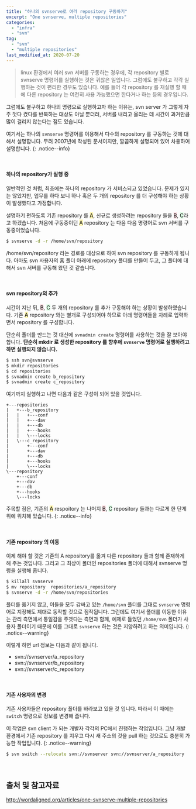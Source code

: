 ```yaml
---
title: "하나의 svnserve로 여러 repository 구동하기"
excerpt: "One svnserve, multiple repositories"
categories:
  - "infra"
  - "svn"
tag:
  - "svn"
  - "multiple repositories"
last_modified_at: 2020-07-20
---
```


> linux 환경에서 여러 svn 서버를 구동하는 경우에, 각 repository 별로 svnserve 명령어를 실행하는 것은 귀찮은 일입니다. 그럼에도 불구하고 각각 실행하는 것이 편리한 경우도 있습니다. 예를 들어 각 repository 를 재실행 할 때에 다른 repository 는 여전히 사용 가능했으면 한다거나 하는 등의 경우입니다.

그럼에도 불구하고 하나의 명령으로 실행하고자 하는 이유는, svn server 가 그렇게 자주 껏다 켰다를 반복하는 대상도 아닐 뿐더러, 서버를 내리고 올리는 데 시간이 과거만큼 많이 걸리지 않는다는 점도 있습니다.

여기서는 하나의 `svnserve` 명령어를 이용해서 다수의 repository 를 구동하는 것에 대해서 설명합니다. 무려 2007년에 작성된 문서이지만, 깔끔하게 설명되어 있어 차용하여 설명합니다. 
{: .notice--info}

<br/>

#### 하나의 repository가 실행 중

일반적인 것 처럼, 최초에는 하나의 repository 가 서비스되고 있었습니다. 문제가 있지는 않았지만, 업무를 하다 보니 하나 혹은 두 개의 repository 를 더 구성해야 하는 상황이 발생했다고 가정합니다.

설명하기 편하도록 기존 repository 를 <mark style='background-color: #fff5b1'>A</mark>, 신규로 생성하려는 repository 들을 <mark style='background-color: #ffdce0'>B</mark>, <mark style='background-color: #dcffe4'>C</mark>라고 하겠습니다. 처음에 구동중이던 <mark style='background-color: #fff5b1'>A</mark> repository 는 다음 다음 명령어로 svn 서버를 구동중이었습니다.

```sh
$ svnserve -d -r /home/svn/repository
```

/home/svn/repository 라는 경로를 대상으로 하여 svn repository 를 구동하게 됩니다. 아마도 svn 사용자의 홈 폴더 아래에 repository 폴더를 만들어 두고, 그 폴더에 대해서 svn 서버를 구동해 왔던 것 같습니다. 

<br/>

#### svn repository의 추가

시간이 지난 뒤, <mark style='background-color: #ffdce0'>B</mark>, <mark style='background-color: #dcffe4'>C</mark> 두 개의 repository 를 추가 구동해야 하는 상황이 발생하였습니다. 기존 <mark style='background-color: #fff5b1'>A</mark> repository 와는 별개로 구성되어야 하므로 아래 명령어들을 차례로 입력하면서 repository 를 구성합니다.

단순히 폴더를 만드는 것 대신에 `svnadmin create` 명령어를 사용하는 것을 잘 보아야 합니다. **단순히 mkdir 로 생성한 repository 를 향후에 `svnserve` 명령어로 실행하려고 하면 실행되지 않습니다.**

```sh
$ ssh svn@svnserve
$ mkdir repositories
$ cd repositories
$ svnadmin create b_repository
$ svnadmin create c_repository
```

여기까지 실행하고 나면 다음과 같은 구성이 되어 있을 것입니다. 

```
+---repositories
|   +---b_repository
|   |   +---conf
|   |   +---dav
|   |   +---db
|   |   +---hooks
|   |   \---locks
|   \---c_repository
|       +---conf
|       +---dav
|       +---db
|       +---hooks
|       \---locks
\---repository
    +---conf
    +---dav
    +---db
    +---hooks
    \---locks
```

주목할 점은, 기존의 <mark style='background-color: #fff5b1'>A</mark> respoitory 는 나머지 <mark style='background-color: #ffdce0'>B</mark>, <mark style='background-color: #dcffe4'>C</mark> repository 들과는 다르게 한 단계 위에 위치해 있습니다.
{: .notice--info}

<br/>

#### 기존 repository 의 이동

이제 해야 할 것은 기존의 A repository를 옮겨 다른 repository 들과 함께 존재하게 해 주는 것입니다. 그리고 그 최상이 폴더인 repositories 폴더에 대해서 svnserve 명령을 실행해 줍니다.

```sh
$ killall svnserve
$ mv repository  repositories/a_repository
$ svnserve -d -r /home/svn/repositories
```

폴더를 옮기지 않고, 이들을 모두 감싸고 있는 `/home/svn` 폴더를 그대로 `svnserve` 명령어로 지정해도 제대로 동작할 것으로 짐작됩니다. 그런데도 여기서 폴더를 이동한 이유는 관리 측면에서 통일감을 주겟다는 측면과 함께, 예제로 들었던 `/home/svn` 폴더가 사용자 폴더이기 때문에 이를 그대로 `svnserve` 하는 것은 지양하려고 하는 의미입니다.
{: .notice--warning}

이렇게 하면 url 정보는 다음과 같이 됩니다.

- svn://svnserver/a_repository
- svn://svnserver/b_repository
- svn://svnserver/c_repository

<br/>

#### 기존 사용자의 변경

기존 사용자들은 repository 폴더를 바라보고 있을 것 입니다. 따라서 이 때에는  `switch` 명령으로 정보를 변경해 줍니다.

이 작업은 svn client 가 되는 개발자 각각의 PC에서 진행하는 작업입니다. 그냥 개발 환경에서 기존 repository 를 지우고 다시 새 주소의 것을 pull 하는 것으로도 충분히 가능한 작업입니다. 
{: .notice--warning}

```sh
$ svn switch --relocate svn://svnserver svn://svnserver/a_repository
```

<br/>

## 출처 및 참고자료

http://wordaligned.org/articles/one-svnserve-multiple-repositories